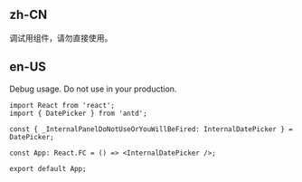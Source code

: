 ## zh-CN

调试用组件，请勿直接使用。

## en-US

Debug usage. Do not use in your production.
```tsx
import React from 'react';
import { DatePicker } from 'antd';

const { _InternalPanelDoNotUseOrYouWillBeFired: InternalDatePicker } = DatePicker;

const App: React.FC = () => <InternalDatePicker />;

export default App;
```
